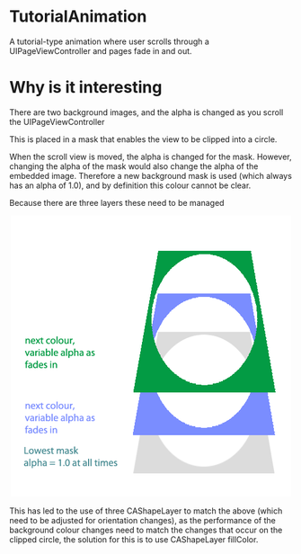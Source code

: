 # TutorialAnimation
A tutorial-type animation where user scrolls through a UIPageViewController and pages fade in and out.

# Why is it interesting

There are two background images, and the alpha is changed as you scroll the UIPageViewController

This is placed in a mask that enables the view to be clipped into a circle.

When the scroll view is moved, the alpha is changed for the mask. However, changing the alpha of the mask would also change the alpha of the embedded image. Therefore a new background mask is used (which always has an alpha of 1.0), and by definition this colour cannot be clear.

Because there are three layers these need to be managed

<p align="center">
  <img src="https://github.com/stevencurtis/TutorialAnimation/blob/master/Circles.png" width="" height="">
</p>

This has led to the use of three CAShapeLayer to match the above (which need to be adjusted for orientation changes), as the performance of the background colour changes need to match the changes that occur on the clipped circle, the solution for this is to use CAShapeLayer fillColor.
